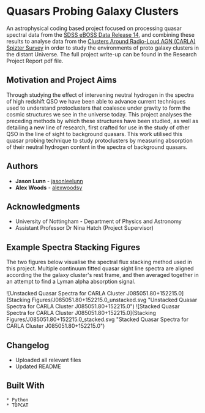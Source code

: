 # Quasars Probing Galaxy Clusters

An astrophysical coding based project focused on processing quasar spectral data from the [SDSS eBOSS Data Release 14](https://dr15.sdss.org), and combining these results to analyse data from the [Clusters Around Radio-Loud AGN (CARLA) Spizter Survey](http://arxiv.org/abs/1304.0770) in order to study the environments of proto galaxy clusters in the distant Universe. The full project write-up can be found in the Research Project Report pdf file.

## Motivation and Project Aims

Through studying the effect of intervening neutral hydrogen in the spectra of high redshift QSO we have been able to advance current techniques used to understand protoclusters
that coalesce under gravity to form the cosmic structures we see in the universe today. This
project analyses the preceding methods by which these structures have been studied, as well as
detailing a new line of research, first crafted for use in the study of other QSO in the line of sight
to background quasars. This work utilised this quasar probing technique
to study protoclusters by measuring absorption of their neutral hydrogen content in the spectra of
background quasars.

## Authors

* **Jason Lunn** - [jasonleelunn](https://github.com/jasonleelunn)
* **Alex Woods** - [alexwoodsy](https://github.com/alexwoodsy)

## Acknowledgments

* University of Nottingham - Department of Physics and Astronomy
* Assistant Professor Dr Nina Hatch (Project Supervisor)

## Example Spectra Stacking Figures

The two figures below visualise the spectral flux stacking method used in this project. Multiple continuum fitted quasar sight line spectra are aligned according the the galaxy cluster's rest frame, and then averaged together in an attempt to find a Lyman alpha absorption signal.

![Unstacked Quasar Spectra for CARLA Cluster J085051.80+152215.0](Stacking Figures/J085051.80+152215.0_unstacked.svg "Unstacked Quasar Spectra for CARLA Cluster J085051.80+152215.0")
![Stacked Quasar Spectra for CARLA Cluster J085051.80+152215.0](Stacking Figures/J085051.80+152215.0_stacked.svg "Stacked Quasar Spectra for CARLA Cluster J085051.80+152215.0")

## Changelog

* Uploaded all relevant files
* Updated README

## Built With

```
* Python
* TOPCAT
